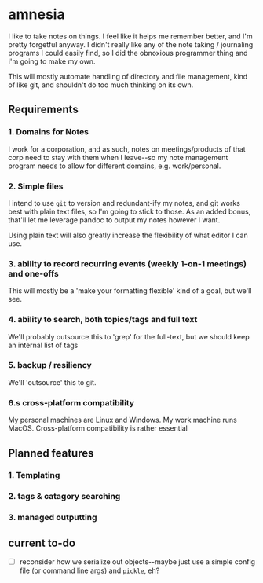 # amnesia

I like to take notes on things. I feel like it helps me remember better, and I'm pretty forgetful anyway. I didn't really like any of the note taking / journaling programs I could easily find, so I did the obnoxious programmer thing and I'm going to make my own.

This will mostly automate handling of directory and file management, kind of like git, and shouldn't do too much thinking on its own.

## Requirements

### 1. Domains for Notes

I work for a corporation, and as such, notes on meetings/products of that corp need to stay with them when I leave--so my note management program needs to allow for different domains, e.g. work/personal.

### 2. Simple files

I intend to use `git` to version and redundant-ify my notes, and git works best with plain text files, so I'm going to stick to those. As an added bonus, that'll let me leverage pandoc to output my notes however I want.

Using plain text will also greatly increase the flexibility of what editor I can use.

### 3. ability to record recurring events (weekly 1-on-1 meetings) and one-offs
This will mostly be a 'make your formatting flexible' kind of a goal, but we'll see.
### 4. ability to search, both topics/tags and full text
We'll probably outsource this to 'grep' for the full-text, but we should keep an internal list of tags
### 5. backup / resiliency
We'll 'outsource' this to git.
### 6.s cross-platform compatibility
My personal machines are Linux and Windows. My work machine runs MacOS. Cross-platform compatibility is rather essential

## Planned features

### 1. Templating

### 2. tags & catagory searching

### 3. managed outputting

## current to-do
- [ ] reconsider how we serialize out objects--maybe just use a simple config file (or command line args) and `pickle`, eh?